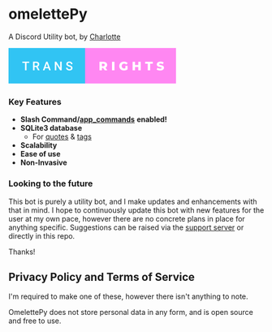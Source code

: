 # omelettePy
A Discord Utility bot, by [Charlotte](https://github.com/charlotte-2222)

<img src="https://raw.githubusercontent.com/charlotte-2222/charlotte-2222/32de06aa5256b8f3fbee5de105ce485d1bf8f360/trans-rights.svg">

### Key Features
- **Slash Command/**[**app_commands**](https://discordpy.readthedocs.io/en/stable/interactions/api.html?highlight=app_commands#discord.app_commands.AppCommand) **enabled!**
- **SQLite3 database**
  - For [quotes](https://github.com/charlotte-2222/omelettePy/blob/master/cogs/events.py#L41) & [tags](https://github.com/charlotte-2222/omelettePy/blob/master/cogs/tags.py#L67)
- **Scalability**
- **Ease of use**
- **Non-Invasive**

### Looking to the future
This bot is purely a utility bot, and I make updates and enhancements with that in mind.
I hope to continuously update this bot with new features for the user at my own pace, however
there are no concrete plans in place for anything specific. Suggestions can be raised via
the [support server](https://discord.gg/DPjV9xRRXb) or directly in this repo.

Thanks! 

## Privacy Policy and Terms of Service
I'm required to make one of these, however there isn't anything to note.

OmelettePy does not store personal data in any form, and is open source and free to use.
